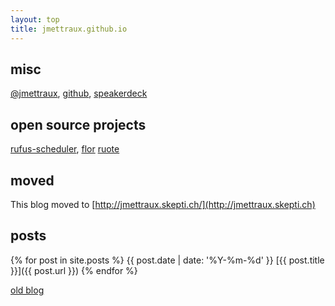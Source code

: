 ```yaml
---
layout: top
title: jmettraux.github.io
---
```


## misc

[@jmettraux](http://twitter.com/jmettraux),
[github](http://github.com/jmettraux),
[speakerdeck](https://speakerdeck.com/u/jmettraux)

## open source projects ##

[rufus-scheduler](https://github.com/jmettraux/rufus-scheduler),
[flor](https://github.com/floraison/flor)
[ruote](https://github.com/jmettraux/ruote)

## moved ##

This blog moved to [http://jmettraux.skepti.ch/](http://jmettraux.skepti.ch)

## posts ##

{% for post in site.posts %}
  {{ post.date | date: '%Y-%m-%d' }}  [{{ post.title }}]({{ post.url }})
{% endfor %}

[old blog](http://jmettraux.wordpress.com)

